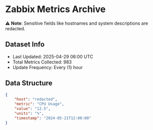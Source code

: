 # Zabbix Metrics Archive

⚠️ **Note**: Sensitive fields like hostnames and system descriptions are redacted.

## Dataset Info
- Last Updated: 2025-04-29 06:00 UTC
- Total Metrics Collected: 983
- Update Frequency: Every (1) hour

## Data Structure
```json
{
    "host": "redacted",
    "metric": "CPU Usage",
    "value": "12.5",
    "units": "%",
    "timestamp": "2024-05-21T12:00:00"
}
```
